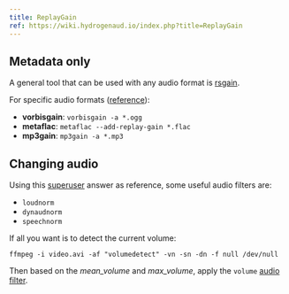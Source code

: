 ```yaml
---
title: ReplayGain
ref: https://wiki.hydrogenaud.io/index.php?title=ReplayGain
---
```


## Metadata only

A general tool that can be used with any audio format is
[rsgain](https://github.com/complexlogic/rsgain).

For specific audio formats ([reference](https://askubuntu.com/questions/106632/adding-replaygain-tags)):

- **vorbisgain**: `vorbisgain -a *.ogg`
- **metaflac**: `metaflac --add-replay-gain *.flac`
- **mp3gain**: `mp3gain -a *.mp3`


## Changing audio

Using this [superuser](https://superuser.com/questions/323119/how-can-i-normalize-audio-using-ffmpeg)
answer as reference,
some useful audio filters are:

- `loudnorm`
- `dynaudnorm`
- `speechnorm`

If all you want is to detect the current volume:

```shell
ffmpeg -i video.avi -af "volumedetect" -vn -sn -dn -f null /dev/null
```

Then based on the *mean_volume* and *max_volume*,
apply the `volume` [audio filter](/tool/ffmpeg/editing?search=ffmpeg#volume).
